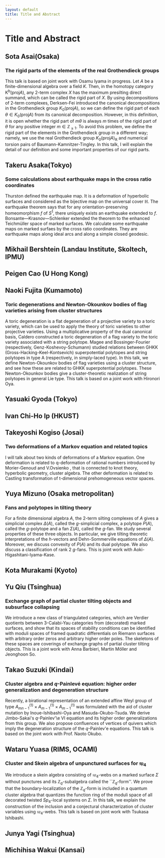 ```yaml
---
layout: default
title: Title and Abstract
---
```


<script type="text/x-mathjax-config">MathJax.Hub.Config({tex2jax:{inlineMath:[['\$','\$'],['\\(','\\)']],processEscapes:true},CommonHTML: {matchFontHeight:false}});</script>
<script type="text/javascript" async src="https://cdnjs.cloudflare.com/ajax/libs/mathjax/2.7.1/MathJax.js?config=TeX-MML-AM_CHTML"></script>

# Title and Abstract

## Sota Asai(Osaka)
### The rigid parts of the elements of the real Grothendieck groups
This talk is based on joint work with Osamu Iyama in progress.
Let $A$ be a finite-dimensional algebra over a field $K$.
Then, in the homotopy category $\mathsf{K}^\mathrm{b}(\mathrm{proj}A)$, any 2-term complex $X$ has the maximum presilting direct summand, which can be called the rigid part of $X$.
By using decompositions of 2-term complexes, Derksen-Fei introduced the canonical decompositions in the Grothendieck group $K_0(\mathrm{proj} A)$, so we can define the rigid part of each $\theta \in K_0(\mathrm{proj} A)$ from its canonical decomposition.
However, in this definition, it is open whether the rigid part of $m \theta$ is always $m$ times of the rigid part of $\theta$ for any positive integer $m \in \mathbb{Z}_{\geq 1}$.
To avoid this problem, we define the rigid part of the elements in the Grothendieck group in a different way; namely, we use the real Grothendieck group $K_0(\mathrm{proj} A)_\mathbb{R}$ and numerical torsion pairs of Baumann-Kamnitzer-Tingley.
In this talk, I will explain the detail of our definition and some important properties of our rigid parts.

## Takeru Asaka(Tokyo)
### Some calculations about earthquake maps in the cross ratio coordinates
Thurston defined the earthquake map. It is a deformation of
hyperbolic surfaces and considered as the bijective map on the
universal cover $\mathbb{H}$. The earthquake theorem says that for any
orientation-preserving homeomorphism $f$ of $S^1$, there uniquely
exists an earthquake extended to $f$.   Bonsante—Krasnov—Schlenker
extended the theorem to the enhanced Teichmüller space of marked
surfaces. We calculate some earthquake maps on marked surfaes by the cross
ratio coordinates. They are earthquake maps along ideal arcs and along
a simple closed geodesic.

## Mikhail Bershtein (Landau Institute, Skoltech, IPMU)

## Peigen Cao (U Hong Kong)

## Naoki Fujita (Kumamoto)
### Toric degenerations and Newton-Okounkov bodies of flag varieties arising from cluster structures
A toric degeneration is a flat degeneration of a projective variety to a toric variety, which can be used to apply the theory of toric varieties to other projective varieties. Using a multiplicative property of the dual canonical basis, Caldero constructed a toric degeneration of a flag variety to the toric variety associated with a string polytope. Magee and Bossinger-Fourier (respectively, Genz-Koshevoy-Schumann) studied relations between GHKK (Gross-Hacking-Keel-Kontsevich) superpotential polytopes and string polytopes in type A (respectively, in simply-laced type). In this talk, we define Newton-Okounkov bodies of flag varieties using a cluster structure, and see how these are related to GHKK superpotential polytopes. These Newton-Okounkov bodies give a cluster-theoretic realization of string polytopes in general Lie type. This talk is based on a joint work with Hironori Oya.

## Yasuaki Gyoda (Tokyo)

## Ivan Chi-Ho Ip (HKUST)

## Takeyoshi Kogiso (Josai)
### Two deformations of a Markov equation and related topics
I will talk about two kinds of deformations of a Markov equation.
One deformation is related to q-deformation of rational numbers introduced by Morier-Genoud and V.Ovsienko , that is connected to knot
 theory, hyperbolic geometry, cluster algebra.
The other deformation is related to Castling transformation of t-dimensional prehomogeneous vector spaces.

## Yuya Mizuno (Osaka metropolitan)
### Fans and polytopes in tilting theory
For a finite dimensional algebra $A$, the 2-term silting complexes of $A$ gives a simplicial complex $\Delta(A)$, called the $g$-simplicial complex,
a polytope $P(A)$, called the $g$-polytope and a fan $\Sigma(A)$, called the $g$-fan.
We study several properties of these three objects.
In particular, we give tilting theoretic interpretations of the $h$-vectors and Dehn-Sommerville equations of $\Delta(A)$.
Moreover, we discuss convexity of $P(A)$ and its dual polytope. We also discuss a classification of rank 2 $g$-fans.
This is joint work with Aoki-Higashitani-Iyama-Kase.

## Kota Murakami (Kyoto)

## Yu Qiu (Tsinghua)
### Exchange graph of partial cluster tilting objects and subsurface collapsing
We introduce a new class of triangulated categories, which are Verdier quotients between 3-Calabi-Yau categories from (decorated) marked surfaces, and show that its spaces of stability conditions can be identified with moduli spaces of framed quadratic differentials on Riemann surfaces with arbitrary order zeros and arbitrary higher order poles. The skeletons of these spaces are coverings of exchange graphs of partial cluster tilting objects.
This is a joint work with Anna Barbieri, Martin Möller and Jeonghoon So.

## Takao Suzuki (Kindai)
### Cluster algebra and $q$-Painlevé equation: higher order generalization and degeneration structure
Recently, a birational representation of an extended affine Weyl group of type $A_{mn-1}^{(1)}\times A_{m-1}^{(1)}\times A_{m-1}^{(1)}$ was formulated with the aid of cluster mutation by Inoue-Ishibashi-Oya and Masuda-Okubo-Tsuda.
We derive Jimbo-Sakai's $q$-Painlev'\e VI equation and its higher order generalizations from this group.
We also propose confluences of vertices of quivers which imply the degeneration structure of the $q$-Painlev\'e equations.
This talk is based on the joint work with Prof. Naoto Okubo.

## Wataru Yuasa (RIMS, OCAMI)
### Cluster and Skein algebra of unpunctured surfaces for $\mathfrak{sp}_4$
We introduce a skein algebra consisting of $\mathfrak{sp}_4$-webs on a 
marked surface $\Sigma$ without punctures and its 
$\mathbb{Z}_q$-subalgebra called the ``$\mathbb{Z}_q$-form''. We prove 
that the boundary-localization of the $\mathbb{Z}_q$-form is included in 
a quantum cluster algebra that quantizes the function ring of the moduli 
space of all decorated twisted $Sp_4$-local systems on $\Sigma$. In this 
talk, we explain the construction of the inclusion and a conjectural 
characterization of cluster variables using $\mathfrak{sp}_4$-webs. This 
talk is based on joint work with Tsukasa Ishibashi.

## Junya Yagi (Tsinghua)

## Michihisa Wakui (Kansai)